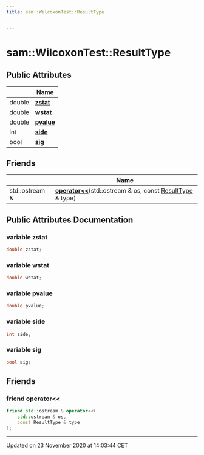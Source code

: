 ```yaml
---
title: sam::WilcoxonTest::ResultType


---
```


# sam::WilcoxonTest::ResultType





















## Public Attributes

|                | Name           |
| -------------- | -------------- |
| double | **[zstat](/doxygen/Classes/structsam_1_1_wilcoxon_test_1_1_result_type/#variable-zstat)**  |
| double | **[wstat](/doxygen/Classes/structsam_1_1_wilcoxon_test_1_1_result_type/#variable-wstat)**  |
| double | **[pvalue](/doxygen/Classes/structsam_1_1_wilcoxon_test_1_1_result_type/#variable-pvalue)**  |
| int | **[side](/doxygen/Classes/structsam_1_1_wilcoxon_test_1_1_result_type/#variable-side)**  |
| bool | **[sig](/doxygen/Classes/structsam_1_1_wilcoxon_test_1_1_result_type/#variable-sig)**  |


## Friends

|                | Name           |
| -------------- | -------------- |
| std::ostream & | **[operator<<](/doxygen/Classes/structsam_1_1_wilcoxon_test_1_1_result_type/#friend-operator<<)**(std::ostream & os, const [ResultType](/doxygen/Classes/structsam_1_1_wilcoxon_test_1_1_result_type/) & type)  |














## Public Attributes Documentation

### variable zstat

```cpp
double zstat;
```





























### variable wstat

```cpp
double wstat;
```





























### variable pvalue

```cpp
double pvalue;
```





























### variable side

```cpp
int side;
```





























### variable sig

```cpp
bool sig;
```































## Friends

### friend operator<<

```cpp
friend std::ostream & operator<<(
    std::ostream & os,
    const ResultType & type
);
```































-------------------------------

Updated on 23 November 2020 at 14:03:44 CET